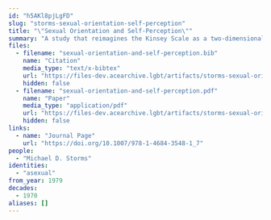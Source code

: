 ```yaml
---
id: "h5AKl8pjLgFD"
slug: "storms-sexual-orientation-self-perception"
title: "\"Sexual Orientation and Self-Perception\""
summary: "A study that reimagines the Kinsey Scale as a two-dimensional spectrum that accounts for asexuality"
files:
  - filename: "sexual-orientation-and-self-perception.bib"
    name: "Citation"
    media_type: "text/x-bibtex"
    url: "https://files-dev.acearchive.lgbt/artifacts/storms-sexual-orientation-self-perception/sexual-orientation-and-self-perception.bib"
    hidden: false
  - filename: "sexual-orientation-and-self-perception.pdf"
    name: "Paper"
    media_type: "application/pdf"
    url: "https://files-dev.acearchive.lgbt/artifacts/storms-sexual-orientation-self-perception/sexual-orientation-and-self-perception.pdf"
    hidden: false
links:
  - name: "Journal Page"
    url: "https://doi.org/10.1007/978-1-4684-3548-1_7"
people:
  - "Michael D. Storms"
identities:
  - "asexual"
from_year: 1979
decades:
  - 1970
aliases: []
---
```

